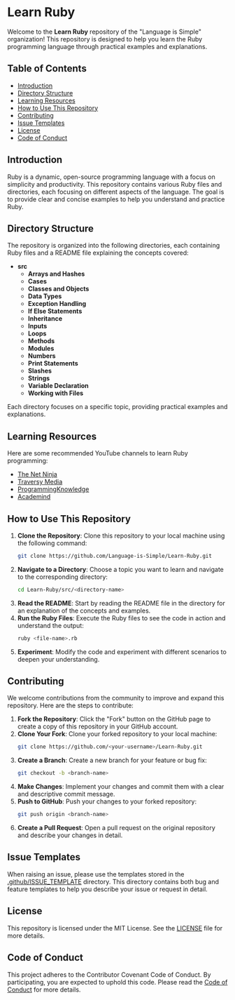 # Learn Ruby

Welcome to the **Learn Ruby** repository of the "Language is Simple" organization! This repository is designed to help you learn the Ruby programming language through practical examples and explanations.

## Table of Contents

- [Introduction](#introduction)
- [Directory Structure](#directory-structure)
- [Learning Resources](#learning-resources)
- [How to Use This Repository](#how-to-use-this-repository)
- [Contributing](#contributing)
- [Issue Templates](#issue-templates)
- [License](#license)
- [Code of Conduct](#code-of-conduct)

## Introduction

Ruby is a dynamic, open-source programming language with a focus on simplicity and productivity. This repository contains various Ruby files and directories, each focusing on different aspects of the language. The goal is to provide clear and concise examples to help you understand and practice Ruby.

## Directory Structure

The repository is organized into the following directories, each containing Ruby files and a README file explaining the concepts covered:

- **src**
  - **Arrays and Hashes**
  - **Cases**
  - **Classes and Objects**
  - **Data Types**
  - **Exception Handling**
  - **If Else Statements**
  - **Inheritance**
  - **Inputs**
  - **Loops**
  - **Methods**
  - **Modules**
  - **Numbers**
  - **Print Statements**
  - **Slashes**
  - **Strings**
  - **Variable Declaration**
  - **Working with Files**

Each directory focuses on a specific topic, providing practical examples and explanations.

## Learning Resources

Here are some recommended YouTube channels to learn Ruby programming:

- [The Net Ninja](https://www.youtube.com/channel/UCW5YeuERMmlnqo4oq8vwUpg)
- [Traversy Media](https://www.youtube.com/user/TechGuyWeb)
- [ProgrammingKnowledge](https://www.youtube.com/user/ProgrammingKnowledge)
- [Academind](https://www.youtube.com/c/Academind)

## How to Use This Repository

1. **Clone the Repository**: Clone this repository to your local machine using the following command:
   ```bash
   git clone https://github.com/Language-is-Simple/Learn-Ruby.git
   ```
2. **Navigate to a Directory**: Choose a topic you want to learn and navigate to the corresponding directory:
   ```bash
   cd Learn-Ruby/src/<directory-name>
   ```
3. **Read the README**: Start by reading the README file in the directory for an explanation of the concepts and examples.
4. **Run the Ruby Files**: Execute the Ruby files to see the code in action and understand the output:
   ```bash
   ruby <file-name>.rb
   ```
5. **Experiment**: Modify the code and experiment with different scenarios to deepen your understanding.

## Contributing

We welcome contributions from the community to improve and expand this repository. Here are the steps to contribute:

1. **Fork the Repository**: Click the "Fork" button on the GitHub page to create a copy of this repository in your GitHub account.
2. **Clone Your Fork**: Clone your forked repository to your local machine:
   ```bash
   git clone https://github.com/<your-username>/Learn-Ruby.git
   ```
3. **Create a Branch**: Create a new branch for your feature or bug fix:
   ```bash
   git checkout -b <branch-name>
   ```
4. **Make Changes**: Implement your changes and commit them with a clear and descriptive commit message.
5. **Push to GitHub**: Push your changes to your forked repository:
   ```bash
   git push origin <branch-name>
   ```
6. **Create a Pull Request**: Open a pull request on the original repository and describe your changes in detail.

## Issue Templates

When raising an issue, please use the templates stored in the [.github/ISSUE_TEMPLATE](.github/ISSUE_TEMPLATE) directory. This directory contains both bug and feature templates to help you describe your issue or request in detail.

## License

This repository is licensed under the MIT License. See the [LICENSE](LICENSE) file for more details.

## Code of Conduct

This project adheres to the Contributor Covenant Code of Conduct. By participating, you are expected to uphold this code. Please read the [Code of Conduct](CODE_OF_CONDUCT.md) for more details.
